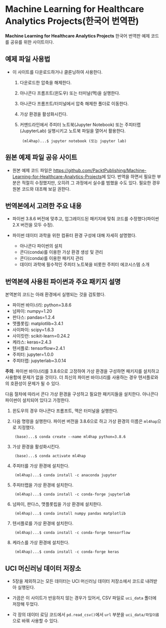 # Machine Learning for Healthcare Analytics Projects(한국어 번역판)

**Machine Learning for Healthcare Analytics Projects** 한국어 번역판 예제 코드를 공유를 위한 사이트이다.

## 예제 파일 사용법

- 이 사이트를 다운로드하거나 클론닝하여 사용한다. 

	1. 다운로드한 압축을 해제한다.
	2. 아나콘다 프롬프트(윈도우) 또는 터미널(맥)을 실행한다.
	3. 아나콘다 프롬프트/터미널에서 압축 해제한 폴더로 이동한다. 
	4. 가상 환경을 활성화시킨다. 
	5. 커맨드라인에서 주피터 노트북(Jupyter Notebook) 또는 주피터랩(JupyterLab) 실행시키고 노트북 파일을 열어서 활용한다.
	
	        (ml4hap)...$ jupyter notebook (또는 jupyter lab)



## 원본 예제 파일 공유 사이트 

- 원본 예제 코드 파일은 <https://github.com/PacktPublishing/Machine-Learning-for-Healthcare-Analytics-Projects>에 있다. 번역을 하면서 필요한 부분은 적절히 수정했지만, 오히려 그 과정에서 실수를 범했을 수도 있다. 필요한 경우 원본 코드와 대조해 보길 권한다. 

## 번역본에서 고려한 주요 내용

- 파이썬 3.8.6 버전에 맞추고, 업그레이드된 패키지에 맞춰 코드를 수정했다(파이썬 2.X 버전을 모두 수정).

- 파이썬 데이터 과학을 위한 컴퓨터 환경 구성에 대해 자세히 설명했다.
  - 아나콘다 파이썬의 설치 
  - 콘다(conda)를 이용한 가상 환경 생성 및 관리
  - 콘다(conda)를 이용한 패키지 관리
  - 데이터 과학에 필수적인 주피터 노트북을 비롯한 주피터 에코시스템 소개


## 번역본에 사용된 파이썬과 주요 패키지 설명

본역본의 코드는 아래 환경에서 실행되는 것을 검토했다.

- 파이썬 바이너리: python=3.8.6
- 넘파이: numpy=1.20
- 판다스: pandas=1.2.4
- 맷플롯립: matplotlib=3.4.1
- 사이파이: scipy=1.6.3
- 사이킷런: scikit-learn=0.24.2
- 케라스: keras=2.4.3
- 텐서플로: tensorflow=2.4.1
- 주피터:  jupyter=1.0.0
- 주피터랩: jupyterlab=3.0.14

**주의**: 파이썬 바이너리를 3.8.6으로 고정하여 가상 환경을 구성하면 패키지를 설치하고 사용함에 문제가 없을 것이다. 더 최신의 파이썬 바이너리를 사용하는 경우 텐서플로와의 호환성이 문제가 될 수 있다. 

다음 절차에 따라서 콘다 가상 환경을 구성하고 필요한 패키지들을 설치한다. 아나콘다 파이썬이 설치되어 있다고 가정한다. 

1. 윈도우의 경우 아나콘다 프롬프트, 맥은 터미널을 실행한다.
1. 다음 명령을 실행한다. 파이썬 버전을 3.8.6으로 하고 가상 환경의 이름은 `ml4hap`으로 지정했다.

		(base)...$ conda create --name ml4hap python=3.8.6

1. 가상 환경을 활성화시킨다. 
   
		(base)...$ conda activate ml4hap 

1. 주피터를 가상 환경에 설치한다. 

		(ml4hap)...$ conda install -c anaconda jupyter

1. 주피터랩을 가상 환경에 설치한다.

		(ml4hap)...$ conda install -c conda-forge jupyterlab

1. 넘파이, 판다스, 맷플롯립을 가상 환경에 설치한다.
   
		(ml4hap)...$ conda install numpy pandas matplotlib

1. 텐서플로를 가상 환경에 설치한다.
   
		(ml4hap)...$ conda install -c conda-forge tensorflow
	
1. 케라스를 가상 환경에 설치한다.

		(ml4hap)...$ conda install -c conda-forge keras

## UCI 머신러닝 데이터 저장소

- 5장을 제외하고는 모든 데이터는 UCI 머신러닝 데이터 저장소에서 코드로 내려받아 실행된다.

- 가끔은 이 사이트가 반응하지 않는 경우가 있어서, CSV 파일로 `uci_data` 폴더에 저장해 두었다. 

- 각 장의 데이터 로딩 코드에서 `pd.read_csv()`에서 `url` 부분을 `uci_data/파일이름`으로 바꿔 사용할 수 있다.




